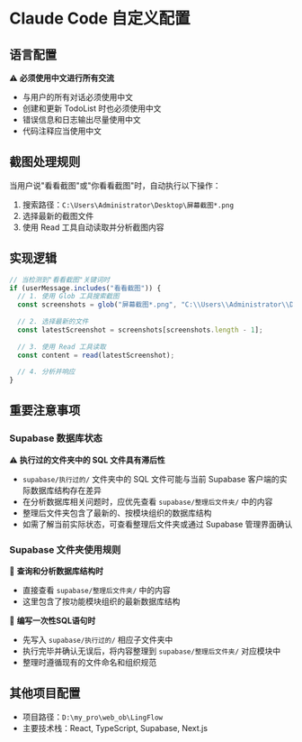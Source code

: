 # Claude Code 自定义配置

## 语言配置

⚠️ **必须使用中文进行所有交流**
- 与用户的所有对话必须使用中文
- 创建和更新 TodoList 时也必须使用中文
- 错误信息和日志输出尽量使用中文
- 代码注释应当使用中文

## 截图处理规则

当用户说"看看截图"或"你看看截图"时，自动执行以下操作：

1. 搜索路径：`C:\Users\Administrator\Desktop\屏幕截图*.png`
2. 选择最新的截图文件
3. 使用 Read 工具自动读取并分析截图内容

## 实现逻辑

```typescript
// 当检测到"看看截图"关键词时
if (userMessage.includes("看看截图")) {
  // 1. 使用 Glob 工具搜索截图
  const screenshots = glob("屏幕截图*.png", "C:\\Users\\Administrator\\Desktop");
  
  // 2. 选择最新的文件
  const latestScreenshot = screenshots[screenshots.length - 1];
  
  // 3. 使用 Read 工具读取
  const content = read(latestScreenshot);
  
  // 4. 分析并响应
}
```

## 重要注意事项

### Supabase 数据库状态
⚠️ **执行过的文件夹中的 SQL 文件具有滞后性**
- `supabase/执行过的/` 文件夹中的 SQL 文件可能与当前 Supabase 客户端的实际数据库结构存在差异
- 在分析数据库相关问题时，应优先查看 `supabase/整理后文件夹/` 中的内容
- 整理后文件夹包含了最新的、按模块组织的数据库结构
- 如需了解当前实际状态，可查看整理后文件夹或通过 Supabase 管理界面确认

### Supabase 文件夹使用规则
📁 **查询和分析数据库结构时**
- 直接查看 `supabase/整理后文件夹/` 中的内容
- 这里包含了按功能模块组织的最新数据库结构

📝 **编写一次性SQL语句时**
- 先写入 `supabase/执行过的/` 相应子文件夹中
- 执行完毕并确认无误后，将内容整理到 `supabase/整理后文件夹/` 对应模块中
- 整理时遵循现有的文件命名和组织规范


## 其他项目配置

- 项目路径：`D:\my_pro\web_ob\LingFlow`
- 主要技术栈：React, TypeScript, Supabase, Next.js